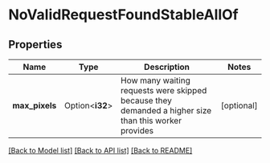 # NoValidRequestFoundStableAllOf

## Properties

Name | Type | Description | Notes
------------ | ------------- | ------------- | -------------
**max_pixels** | Option<**i32**> | How many waiting requests were skipped because they demanded a higher size than this worker provides | [optional]

[[Back to Model list]](../README.md#documentation-for-models) [[Back to API list]](../README.md#documentation-for-api-endpoints) [[Back to README]](../README.md)


